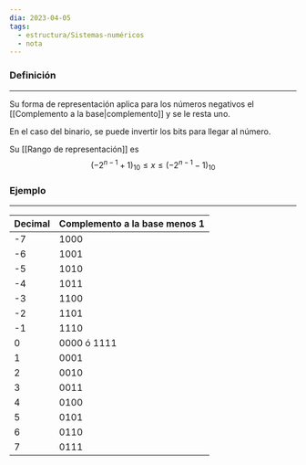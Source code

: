 ```yaml
---
dia: 2023-04-05
tags:
  - estructura/Sistemas-numéricos
  - nota
---
```

### Definición
---
Su forma de representación aplica para los números negativos el [[Complemento a la base|complemento]] y se le resta uno.

En el caso del binario, se puede invertir los bits para llegar al número.

Su [[Rango de representación]] es $$ (-2^{n-1} + 1)_{10} \le x \le (-2^{n-1} - 1)_{10}$$

### Ejemplo
---
| Decimal | Complemento a la base menos 1 |
| ------- | ----------------------------- |
| -7      | 1000                          |
| -6      | 1001                          |
| -5      | 1010                          |
| -4      | 1011                          |
| -3      | 1100                          |
| -2      | 1101                          |
| -1      | 1110                          |
| 0       | 0000 ó 1111                   |
| 1       | 0001                          |
| 2       | 0010                          |
| 3       | 0011                          |
| 4       | 0100                          |
| 5       | 0101                          |
| 6       | 0110                          |
| 7       | 0111                          |

